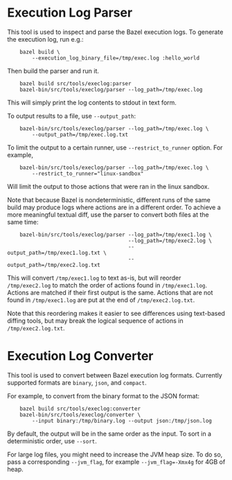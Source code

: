 # Execution Log Parser

This tool is used to inspect and parse the Bazel execution logs.
To generate the execution log, run e.g.:

        bazel build \
            --execution_log_binary_file=/tmp/exec.log :hello_world

Then build the parser and run it.

        bazel build src/tools/execlog:parser
        bazel-bin/src/tools/execlog/parser --log_path=/tmp/exec.log

This will simply print the log contents to stdout in text form.

To output results to a file, use `--output_path`:

        bazel-bin/src/tools/execlog/parser --log_path=/tmp/exec.log \
            --output_path=/tmp/exec.log.txt

To limit the output to a certain runner, use `--restrict_to_runner` option.
For example,

        bazel-bin/src/tools/execlog/parser --log_path=/tmp/exec.log \
            --restrict_to_runner="linux-sandbox"

Will limit the output to those actions that were ran in the linux sandbox.


Note that because Bazel is nondeterministic, different runs of the same build
may produce logs where actions are in a different order. To achieve a more
meaningful textual diff, use the parser to convert both files at the same time:

        bazel-bin/src/tools/execlog/parser --log_path=/tmp/exec1.log \
                                           --log_path=/tmp/exec2.log \
                                           --output_path=/tmp/exec1.log.txt \
                                           --output_path=/tmp/exec2.log.txt

This will convert `/tmp/exec1.log` to text as-is, but will reorder `/tmp/exec2.log`
to match the order of actions found in `/tmp/exec1.log`. Actions are matched if
their first output is the same. Actions that are not found in `/tmp/exec1.log`
are put at the end of `/tmp/exec2.log.txt`.

Note that this reordering makes it easier to see differences using text-based
diffing tools, but may break the logical sequence of actions in
`/tmp/exec2.log.txt`.

# Execution Log Converter

This tool is used to convert between Bazel execution log formats.
Currently supported formats are `binary`, `json`, and `compact`.

For example, to convert from the binary format to the JSON format:

        bazel build src/tools/execlog:converter
        bazel-bin/src/tools/execlog/converter \
            --input binary:/tmp/binary.log --output json:/tmp/json.log

By default, the output will be in the same order as the input. To sort in a
deterministic order, use `--sort`.

For large log files, you might need to increase the JVM heap size. To do so,
pass a corresponding `--jvm_flag`, for example `--jvm_flag=-Xmx4g` for 4GB of heap.

